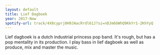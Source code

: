 ```yaml
---
layout: default
title: Lief Dagboek
year: 2017-Now
spotify-url: track/4X8cyprj0H9JAacRrdl61J?si=nDJm6GWhQ9KkYr1-2KhYyQ
---
```

Lief dagboek is a dutch industrial princess pop band. It's rough, but has a pop mentality in its production.
I play bass in lief dagboek as well as produce, mix and master the music.